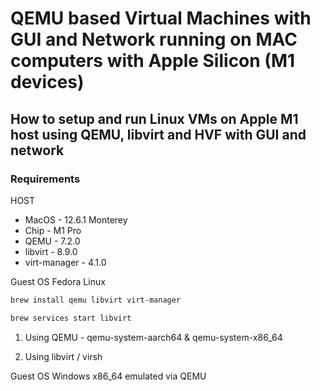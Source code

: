 # QEMU based Virtual Machines with GUI and Network running on MAC computers with Apple Silicon (M1 devices)         

## How to setup and run Linux VMs on Apple M1 host using QEMU, libvirt and HVF with GUI and network        

### Requirements

HOST
- MacOS - 12.6.1 Monterey
- Chip - M1 Pro
- QEMU - 7.2.0  
- libvirt - 8.9.0  
- virt-manager - 4.1.0  

Guest OS Fedora Linux


```sh
brew install qemu libvirt virt-manager

brew services start libvirt
```

1. Using QEMU - qemu-system-aarch64 & qemu-system-x86_64

2. Using libvirt / virsh


Guest OS Windows x86_64 emulated via QEMU    


